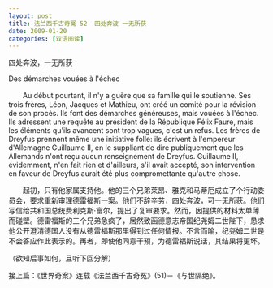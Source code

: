 ```yaml
---
layout: post
title: 法兰西千古奇冤 52 -四处奔波 一无所获
date: 2009-01-20
categories: [双语阅读]  
---
```


四处奔波，一无所获

Des démarches vouées à l'échec

　　Au début pourtant, il n'y a guère que sa famille qui le soutienne. Ses trois frères, Léon, Jacques et Mathieu, ont créé un comité pour la révision de son procès. Ils font des démarches généreuses, mais vouées à l'échec. Ils adressent une requête au président de la République Félix Faure, mais les éléments qu'ils avancent sont trop vagues, c'est un refus. Les frères de Dreyfus prennent même une initiative folle: ils écrivent à l'empereur d'Allemagne Guillaume II, en le suppliant de dire publiquement que les Allemands n'ont reçu aucun renseignement de Dreyfus. Guillaume II, évidemment, n'en fait rien et d'ailleurs, s'il avait accepté, son intervention en faveur de Dreyfus aurait été plus compromettante qu'autre chose.



　　起初，只有他家属支持他。他的三个兄弟莱昂、雅克和马蒂厄成立了个行动委员会，要求重新审理德雷福斯一案。他们不辞辛劳，四处奔波，可一无所获。他们写信给共和国总统费利克斯·富尔，提出了复审要求。然而，因提供的材料太单薄而碰壁。德雷福斯的三个兄弟急疯了，居然致函德意志帝国纪尧姆二世陛下，恳求他公开澄清德国人没有从德雷福斯那里得到过任何情报。不言而喻，纪尧姆二世是不会答应作此表示的。再者，即使他同意干预，为德雷福斯说话，其结果将更坏。



（欲知后事如何，且听下回分解）

接上篇：《世界奇案》连载《法兰西千古奇冤》(51)－《与世隔绝》。
